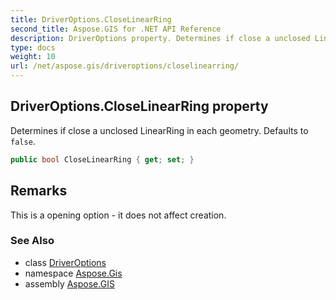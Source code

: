 ```yaml
---
title: DriverOptions.CloseLinearRing
second_title: Aspose.GIS for .NET API Reference
description: DriverOptions property. Determines if close a unclosed LinearRing in each geometry. Defaults to false
type: docs
weight: 10
url: /net/aspose.gis/driveroptions/closelinearring/
---
```

## DriverOptions.CloseLinearRing property

Determines if close a unclosed LinearRing in each geometry. Defaults to `false`.

```csharp
public bool CloseLinearRing { get; set; }
```

## Remarks

This is a opening option - it does not affect creation.

### See Also

* class [DriverOptions](../)
* namespace [Aspose.Gis](../../driveroptions/)
* assembly [Aspose.GIS](../../../)


